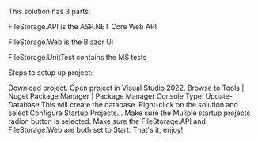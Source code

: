 This solution has 3 parts:

FileStorage.API is the ASP.NET Core Web API

FileStorage.Web is the Blazor UI

FileStorage.UnitTest contains the MS tests

Steps to setup up project:

Download project.
Open project in Visual Studio 2022. 
Browse to Tools | Nuget Package Manager | Package Manager Console
Type: Update-Database
This will create the database.
Right-click on the solution and select Configure Startup Projects...
Make sure the Muliple startup projects radion button is selected.
Make sure the FileStorage.API and FileStorage.Web are both set to Start.
That's it, enjoy! 
